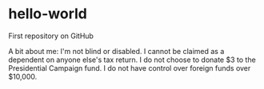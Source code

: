 # hello-world
First repository on GitHub

A bit about me:
I'm not blind or disabled. I cannot be claimed as a dependent on anyone else's tax return. I do not choose to donate $3 to the Presidential Campaign fund. I do not have control over foreign funds over $10,000.
